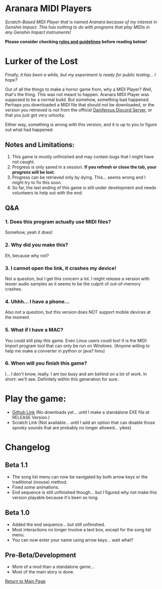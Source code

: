 # Aranara MIDI Players
*Scratch-Based MIDI Player that is named Aranara because of my interest in Genshin Impact. This has nothing to do with programs that play MIDIs in any Genshin Impact instruments!*

**Please consider checking [rules and guidelines](https://daniferous.github.io/aranara-midi-player-sb3/guidelines) before reading below!**

# Lurker of the Lost
*Finally, it has been a while, but my experiment is ready for public testing... I hope?*

Out of all the things to make a horror game from, why a MIDI Player?
Well, that's the thing. This was not meant to happen. Aranara MIDI Player was supposed to be a normal build. But somehow, something bad happened. Perhaps you downloaded a MIDI file that should not be downloaded, or the version you retrieved is not from the official [Daniferous Discord Server](https://discord.gg/kTD8y6YDjJ), or that you just got very unlucky.

Either way, something is wrong with this version, and it is up to you to figure out what had happened.

## Notes and Limitations: 
1. This game is mostly unfinished and may contain bugs that I might have not caught.
2. Progress is only saved in a session. __If you refresh or close the tab, your progress will be lost.__
3. Progress can be retrieved only by dying. This... seems wrong and I might try to fix this soon.
4. So far, the last ending of this game is still under development and needs volunteers to help out with the end.

## Q&A
### 1. Does this program actually use MIDI files?
Somehow, yeah it does!
### 2. Why did you make this?
Eh, because why not?
### 3. I cannot open the link, it crashes my device!
Not a question, but I get this concern a lot. I might release a version with lesser audio samples as it seems to be the culprit of out-of-memory crashes.
### 4. Uhhh... I have a phone...
Also not a question, but this version does NOT support mobile devices at the moment. 
### 5. What if I have a MAC?
You could still play this game. Even Linux users could too! It is the MIDI Import program tool that can only be run on Windows. (Anyone willing to help me make a converter in python or java? hmu)
### 6. When will you finish this game?
I... I don't know, really. I am too busy and am behind on a lot of work. In short: we'll see. Definitely within this generation for sure.

# Play the game:
- [Github Link](https://daniferous.github.io/aranara-midi-player-sb3/Lurker%20of%20the%20Lost%20MIDI%20Player%20BETA%201.2.html) (No downloads yet... until I make a standalone EXE file at RELEASE Version.)
- Scratch Link (Not available... until I add an option that can disable those spooky sounds that are probably no longer allowed... yikes)

# Changelog

## Beta 1.1
- The song list menu can now be navigated by both arrow keys or the traditional (mouse) method.
- Fixed some animations.
- End sequence is still unfinished though... but I figured why not make this version playable because it's been so long.

## Beta 1.0
- Added the end sequence... but still unfinished.
- Most interactions no longer involve a text box, except for the song list menu.
- You can now enter your name using arrow keys... wait what?

## Pre-Beta/Development
- More of a mod than a standalone game...
- Most of the main story is done.

[Return to Main Page](https://daniferous.github.io/aranara-midi-player-sb3)